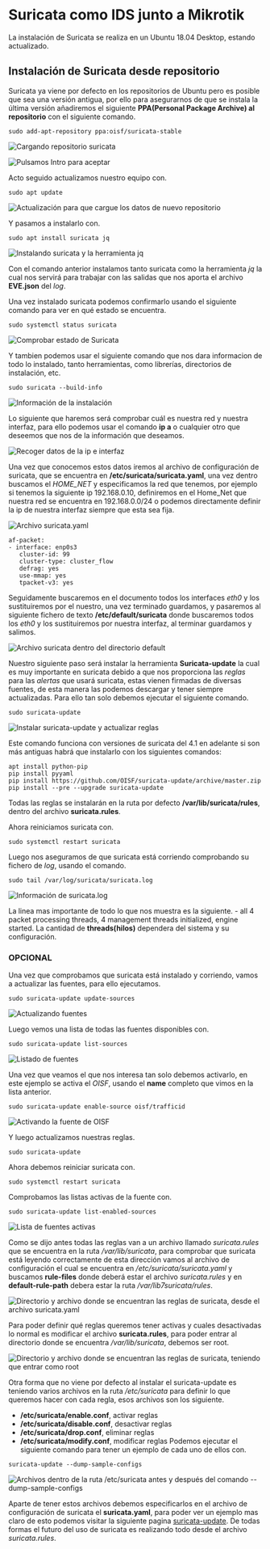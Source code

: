 # Suricata como IDS junto a Mikrotik

La instalación de Suricata se realiza en un Ubuntu 18.04 Desktop, estando actualizado.

## Instalación de Suricata desde repositorio

Suricata ya viene por defecto en los repositorios de Ubuntu pero es posible que sea una versión antigua, por ello para asegurarnos de que se instala la última versión añadiremos el siguiente __PPA(Personal Package Archive) al repositorio__ con el siguiente comando.
~~~
sudo add-apt-repository ppa:oisf/suricata-stable
~~~

![Cargando repositorio suricata](ImagenesPI/Suricata/repositorio.PNG "Cargando repositorio suricata")

![Pulsamos Intro para aceptar](ImagenesPI/Suricata/repositorio2.PNG "Pulsamos Intro para aceptar")

Acto seguido actualizamos nuestro equipo con.
~~~
sudo apt update
~~~

![Actualización para que cargue los datos de nuevo repositorio](ImagenesPI/Suricata/update.PNG "Actualización para que cargue los datos de nuevo repositorio")

Y pasamos a instalarlo con.
~~~
sudo apt install suricata jq
~~~

![Instalando suricata y la herramienta jq](ImagenesPI/Suricata/instalar.PNG "Instalando suricata y la herramienta jq")

Con el comando anterior instalamos tanto suricata como la herramienta _jq_ la cual nos servirá para trabajar con las salidas que nos aporta el archivo __EVE.json__ del _log_.
 
Una vez instalado suricata podemos confirmarlo usando el siguiente comando para ver en qué estado se encuentra.
~~~
sudo systemctl status suricata
~~~

![Comprobar estado de Suricata](ImagenesPI/Suricata/status.PNG "Comprobar estado de Suricata")

Y tambien podemos usar el siguiente comando que nos dara informacion de todo lo instalado, tanto herramientas, como librerías, directorios de instalación, etc.
~~~
sudo suricata --build-info
~~~ 

![Información de la instalación](ImagenesPI/Suricata/build.PNG "Información de la instalación")

Lo siguiente que haremos será comprobar cuál es nuestra red y nuestra interfaz, para ello podemos usar el comando __ip a__ o cualquier otro que deseemos que nos de la información que deseamos.

![Recoger datos de la ip e interfaz](ImagenesPI/Suricata/ip.PNG "Recoger datos de la ip e interfaz")

Una vez que conocemos estos datos iremos al archivo de configuración de suricata, que se encuentra en __/etc/suricata/suricata.yaml__, una vez dentro buscamos el _HOME_NET_ y especificamos la red que tenemos, por ejemplo si tenemos la siguiente ip 192.168.0.10, definiremos en el Home_Net que nuestra red se encuentra en 192.168.0.0/24 o podemos directamente definir la ip de nuestra interfaz siempre que esta sea fija.

![Archivo suricata.yaml](ImagenesPI/Suricata/suricatayaml.PNG "Archivo suricata.yaml")

~~~
af-packet:
- interface: enp0s3
   cluster-id: 99
   cluster-type: cluster_flow
   defrag: yes
   use-mmap: yes
   tpacket-v3: yes
~~~

Seguidamente buscaremos en el documento todos los interfaces _eth0_ y los sustituiremos por el nuestro, una vez terminado guardamos, y pasaremos al siguiente fichero de texto __/etc/default/suricata__ donde buscaremos todos los _eth0_ y los sustituiremos por nuestra interfaz, al terminar guardamos y salimos.

![Archivo suricata dentro del directorio default](ImagenesPI/Suricata/default.PNG "Archivo suricata dentro del directorio default")

Nuestro siguiente paso será instalar la herramienta __Suricata-update__ la cual es muy importante en suricata debido a que nos proporciona las _reglas_ para las _alertas_ que usará suricata, estas vienen firmadas de diversas fuentes, de esta manera las podemos descargar y tener siempre actualizadas.
Para ello tan solo debemos ejecutar el siguiente comando.
~~~
sudo suricata-update
~~~

![Instalar suricata-update y actualizar reglas](ImagenesPI/Suricata/suricata-update.PNG "Instalar suricata-update y actualizar reglas")

Este comando funciona con versiones de suricata del 4.1 en adelante si son más antiguas habrá que instalarlo con los siguientes comandos:
~~~
apt install python-pip
pip install pyyaml
pip install https://github.com/OISF/suricata-update/archive/master.zip
pip install --pre --upgrade suricata-update
~~~
Todas las reglas se instalarán en la ruta por defecto __/var/lib/suricata/rules__, dentro del archivo __suricata.rules__.
 
Ahora reiniciamos suricata con.
~~~
sudo systemctl restart suricata
~~~ 

Luego nos aseguramos de que suricata está corriendo comprobando su fichero de _log_, usando el comando. 
~~~
sudo tail /var/log/suricata/suricata.log
~~~

![Información de suricata.log](ImagenesPI/Suricata/suricatalog.PNG "Información de suricata.log")

La linea mas importante de todo lo que nos muestra es la siguiente.
<Notice> - all 4 packet processing threads, 4 management threads initialized, engine started.
La cantidad de __threads(hilos)__ dependera del sistema y su configuración.  
 
### OPCIONAL
Una vez que comprobamos que suricata está instalado y corriendo, vamos a actualizar las fuentes, para ello ejecutamos.
~~~
sudo suricata-update update-sources
~~~

![Actualizando fuentes](ImagenesPI/Suricata/updatesources.PNG "Actualizando fuentes")

Luego vemos una lista de todas las fuentes disponibles con.
~~~
sudo suricata-update list-sources
~~~

![Listado de fuentes](ImagenesPI/Suricata/listsources.PNG "Listado de fuentes")

Una vez que veamos el que nos interesa tan solo debemos activarlo, en este ejemplo se activa el _OISF_, usando el __name__ completo que vimos en la lista anterior. 
~~~
sudo suricata-update enable-source oisf/trafficid
~~~

![Activando la fuente de OISF](ImagenesPI/Suricata/oisf.PNG "Activando la fuente de OISF")

Y luego actualizamos nuestras reglas.
~~~
sudo suricata-update
~~~
Ahora debemos reiniciar suricata con.
~~~
sudo systemctl restart suricata
~~~ 
Comprobamos las listas activas de la fuente con.
~~~
sudo suricata-update list-enabled-sources
~~~ 

![Lista de fuentes activas](ImagenesPI/Suricata/listenablesources.PNG "Lista de fuentes activas")

Como se dijo antes todas las reglas van a un archivo llamado _suricata.rules_ que se encuentra en la ruta _/var/lib/suricata_, para comprobar que suricata está leyendo correctamente de esta dirección vamos al archivo de configuración el cual se encuentra en _/etc/suricata/suricata.yaml_ y buscamos __rule-files__ donde deberá estar el archivo _suricata.rules_ y en __default-rule-path__ debera estar la ruta _/var/lib7suricata/rules_.

![Directorio y archivo donde se encuentran las reglas de suricata, desde el archivo suricata.yaml](ImagenesPI/Suricata/suricatayamlreglas.PNG "Directorio y archivo donde se encuentran las reglas de suricata, desde el archivo suricata.yaml") 
 
Para poder definir qué reglas queremos tener activas y cuales desactivadas lo normal es modificar el archivo __suricata.rules__,  para poder entrar al directorio donde se encuentra _/var/lib/suricata_, debemos ser root.

![Directorio y archivo donde se encuentran las reglas de suricata, teniendo que entrar como root](ImagenesPI/Suricata/varlibsuricata.PNG "Directorio y archivo donde se encuentran las reglas de suricata, teniendo que entrar como root") 

Otra forma que no viene por defecto al instalar el suricata-update es teniendo varios archivos en la ruta _/etc/suricata_ para definir lo que queremos hacer con cada regla, esos archivos son los siguiente.
- __/etc/suricata/enable.conf__, activar reglas
- __/etc/suricata/disable.conf__, desactivar reglas
- __/etc/suricata/drop.conf__, eliminar reglas
- __/etc/suricata/modify.conf__, modificar reglas
Podemos ejecutar el siguiente comando para tener un ejemplo de cada uno de ellos con. 
~~~
suricata-update --dump-sample-configs
~~~

![Archivos dentro de la ruta /etc/suricata antes y después del comando --dump-sample-configs](ImagenesPI/Suricata/etcsuricata.PNG "Archivos dentro de la ruta /etc/suricata antes y después del comando --dump-sample-configs") 

Aparte de tener estos archivos debemos especificarlos en el archivo de configuración de suricata el __suricata.yaml__, para poder ver un ejemplo mas claro de esto podemos visitar la siguiente pagina [suricata-update](https://suricata-update.readthedocs.io/en/latest/update.html#example-configuration-files).
De todas formas el futuro del uso de suricata es realizando todo desde el archivo _suricata.rules_.
 
